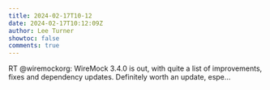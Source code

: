 ```yaml
---
title: 2024-02-17T10-12
date: 2024-02-17T10:12:09Z
author: Lee Turner
showtoc: false
comments: true
---
```


RT @wiremockorg: WireMock 3.4.0  is out, with quite a list of improvements, fixes and dependency  updates. Definitely worth an update, espe…

